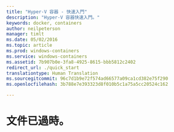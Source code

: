 ```yaml
---
title: "Hyper-V 容器 - 快速入門"
description: "Hyper-V 容器快速入門。"
keywords: docker, containers
author: neilpeterson
manager: timlt
ms.date: 05/02/2016
ms.topic: article
ms.prod: windows-containers
ms.service: windows-containers
ms.assetid: 7b907b0e-3fa8-4925-8615-bbb5812c2402
redirect_url: ./quick_start
translationtype: Human Translation
ms.sourcegitcommit: 96c7d1b9e72f574ad66577a09ca1cd382e75f290
ms.openlocfilehash: 3b788e7e393323d8f010b5c1a75a5cc20524c162

---
```


# 文件已過時。


<!--HONumber=Jun16_HO4-->


